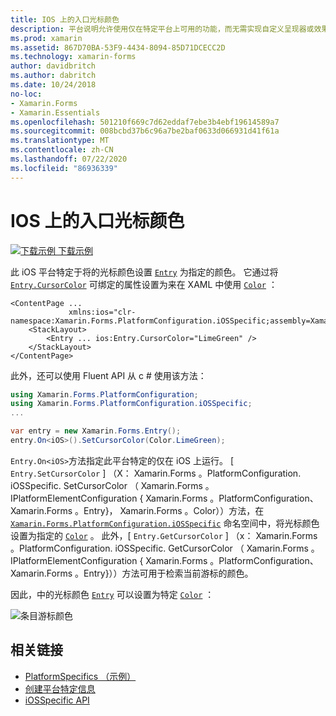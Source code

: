 ```yaml
---
title: IOS 上的入口光标颜色
description: 平台说明允许使用仅在特定平台上可用的功能，而无需实现自定义呈现器或效果。 本文介绍如何使用 iOS 平台特定的来设置项的光标颜色。
ms.prod: xamarin
ms.assetid: 867D70BA-53F9-4434-8094-85D71DCECC2D
ms.technology: xamarin-forms
author: davidbritch
ms.author: dabritch
ms.date: 10/24/2018
no-loc:
- Xamarin.Forms
- Xamarin.Essentials
ms.openlocfilehash: 501210f669c7d62eddaf7ebe3b4ebf19614589a7
ms.sourcegitcommit: 008bcbd37b6c96a7be2baf0633d066931d41f61a
ms.translationtype: MT
ms.contentlocale: zh-CN
ms.lasthandoff: 07/22/2020
ms.locfileid: "86936339"
---
```

# <a name="entry-cursor-color-on-ios"></a>IOS 上的入口光标颜色

[![下载示例](~/media/shared/download.png) 下载示例](https://docs.microsoft.com/samples/xamarin/xamarin-forms-samples/userinterface-platformspecifics)

此 iOS 平台特定于将的光标颜色设置 [`Entry`](xref:Xamarin.Forms.Entry) 为指定的颜色。 它通过将 [`Entry.CursorColor`](xref:Xamarin.Forms.PlatformConfiguration.iOSSpecific.Entry.CursorColorProperty) 可绑定的属性设置为来在 XAML 中使用 [`Color`](xref:Xamarin.Forms.Color) ：

```xaml
<ContentPage ...
             xmlns:ios="clr-namespace:Xamarin.Forms.PlatformConfiguration.iOSSpecific;assembly=Xamarin.Forms.Core">
    <StackLayout>
        <Entry ... ios:Entry.CursorColor="LimeGreen" />
    </StackLayout>
</ContentPage>
```

此外，还可以使用 Fluent API 从 c # 使用该方法：

```csharp
using Xamarin.Forms.PlatformConfiguration;
using Xamarin.Forms.PlatformConfiguration.iOSSpecific;
...

var entry = new Xamarin.Forms.Entry();
entry.On<iOS>().SetCursorColor(Color.LimeGreen);
```

`Entry.On<iOS>`方法指定此平台特定的仅在 iOS 上运行。 [ `Entry.SetCursorColor` ] （X： Xamarin.Forms 。PlatformConfiguration. iOSSpecific. SetCursorColor （ Xamarin.Forms 。IPlatformElementConfiguration { Xamarin.Forms 。PlatformConfiguration、 Xamarin.Forms 。Entry}， Xamarin.Forms 。Color））方法，在 [`Xamarin.Forms.PlatformConfiguration.iOSSpecific`](xref:Xamarin.Forms.PlatformConfiguration.iOSSpecific) 命名空间中，将光标颜色设置为指定的 [`Color`](xref:Xamarin.Forms.Color) 。 此外，[ `Entry.GetCursorColor` ] （x： Xamarin.Forms 。PlatformConfiguration. iOSSpecific. GetCursorColor （ Xamarin.Forms 。IPlatformElementConfiguration { Xamarin.Forms 。PlatformConfiguration、 Xamarin.Forms 。Entry}））方法可用于检索当前游标的颜色。

因此，中的光标颜色 [`Entry`](xref:Xamarin.Forms.Entry) 可以设置为特定 [`Color`](xref:Xamarin.Forms.Color) ：

![条目游标颜色](entry-cursor-color-images/entry-cursorcolor.png)

## <a name="related-links"></a>相关链接

- [PlatformSpecifics （示例）](https://docs.microsoft.com/samples/xamarin/xamarin-forms-samples/userinterface-platformspecifics)
- [创建平台特定信息](~/xamarin-forms/platform/platform-specifics/index.md#creating-platform-specifics)
- [iOSSpecific API](xref:Xamarin.Forms.PlatformConfiguration.iOSSpecific)
